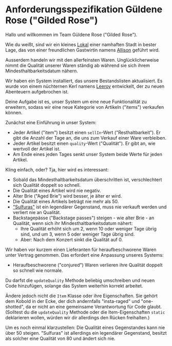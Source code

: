 # Anforderungsspezifikation Güldene Rose ("Gilded Rose")

Hallo und willkommen im Team Güldene Rose ("Gilded Rose").

Wie du weißt, sind wir ein kleines
[Lokal](https://wowpedia.fandom.com/wiki/Gilded_Rose) einer namhaften Stadt in
bester Lage, das von einer freundlichen Gastwirtin namens
[Allison](https://wowpedia.fandom.com/wiki/Innkeeper_Allison) geführt wird.

Ausserdem handeln wir mit den allerfeinsten Waren.  Unglücklicherweise nimmt die
Qualität unserer Waren ständig ab während sie sich ihrem
Mindesthaltbarkeitsdatum nähern.

Wir haben ein System installiert, das unsere Bestandslisten aktualisiert.  Es
wurde von einem nüchternen Kerl namens
[Leeroy](https://wowpedia.fandom.com/wiki/Leeroy_Jenkins) entwickelt, der zu
neuen Abenteuern aufgebrochen ist.

Deine Aufgabe ist es, unser System um eine neue Funktionalität zu erweitern,
sodass wir eine neue Kategorie von Artikeln ("items") verkaufen können.

Zunächst eine Einführung in unser System:

- Jeder Artikel ("item") besitzt einen `sellIn`-Wert ("Resthaltbarkeit").  Er
  gibt die Anzahl der Tage an, die uns zum Verkauf einer Ware verbleiben.
- Jeder Artikel besitzt einen `quality`-Wert ("Qualität").  Er gibt an, wie
  wertvoll der Artikel ist.
- Am Ende eines jeden Tages senkt unser System beide Werte für jeden Artikel.

Kling einfach, oder?  Tja, hier wird es interessant:

- Sobald das Mindesthaltbarkeitsdatum überschritten ist, verschlechtert sich
  Qualität doppelt so schnell.
- Die Qualität eines Artikel wird nie negativ.
- Alter Brie ("Aged Brie") wird besser, je älter er wird.
- Die Qualität eines Artikels beträgt nie mehr als 50.
- ["Sulfuras"](https://wowpedia.fandom.com/wiki/Sulfuras,_Hand_of_Ragnaros) ist
  ein legendärer Gegenstand, muss nie verkauft werden und verliert nie an
  Qualität.
- Backstagepässe ("Backstage passes") steigen - wie alter Brie - an Qualität,
  wenn sich ihr Mindesthaltbarkeitsdatum nähert:
    * Ihre Qualität erhöht sich um 2, wenn 10 oder weniger Tage übrig sind, und
      um 3, wenn 5 oder weniger Tage übrig sind.
    * Aber: Nach dem Konzert sinkt die Qualität auf 0.

Wir haben vor kurzem einen Lieferanten für heraufbeschworene Waren unter Vertrag
genommen.  Das erfordert eine Anpassung unseres Systems:

- Heraufbeschworene ("conjured") Waren verlieren ihre Qualität doppelt so
  schnell wie normale.

Du darfst die `updateQuality` Methode beliebig umschreiben und neuen Code
hinzufügen, solange das System weiterhin korrekt arbeitet.

Ändere jedoch nicht die `Item` Klasse oder ihre Eigenschaften.  Sie gehört dem
Kobold in der Ecke, der dich andernfalls "insta-raged" und "one-shotted", da er
nicht an eine gemeinsame Verantwortung für Code glaubt.  (Solltest du die
`updateQuality` Methode oder die Item-Eigenschaften `static` deklarieren wollen,
würden wir dir allerdings den Rücken freihalten.)

Um es noch einmal klarzustellen:  Die Qualität eines Gegenstandes kann nie über
50 steigen.  "Sulfuras" ist allerdings ein legendärer Gegenstand, besitzt als
solcher eine Qualität von 80 und ändert sich nie.
